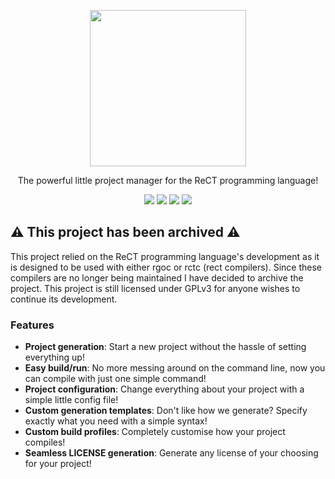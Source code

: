 <p align="center">
  <img align="center" src="https://media.tenor.com/AQz3_zaiD14AAAAC/hysterical-laughter.gif" width=250 height=250 />
</p>
<p align="center">The powerful little project manager for the ReCT programming language!</p>

<p align="center">
<a href="./LICENSE.md"><img src="https://img.shields.io/badge/license-GPL-GREEN.svg"></a>
<a href="https://github.com/hrszpuk"><img src="https://img.shields.io/github/followers/hrszpuk?style=social"></a>
<a href="https://twitter.com/hrszpuk"><img src="https://img.shields.io/twitter/follow/hrszpuk?style=social"></a>
<a href="https://github.com/hrszpuk/rectx/issues"><img src="https://img.shields.io/github/issues/hrszpuk/rectx"></a>
</p>

<p align="center">

</p>

## :warning: This project has been archived :warning:
This project relied on the ReCT programming language's development as it is designed to be used with either rgoc or rctc (rect compilers).
Since these compilers are no longer being maintained I have decided to archive the project.
This project is still licensed under GPLv3 for anyone wishes to continue its development.

### Features
- **Project generation**: Start a new project without the hassle of setting everything up!
- **Easy build/run**: No more messing around on the command line, now you can compile with just one simple command!
- **Project configuration**: Change everything about your project with a simple little config file!
- **Custom generation templates**: Don't like how we generate? Specify exactly what you need with a simple syntax!
- **Custom build profiles**: Completely customise how your project compiles!
- **Seamless LICENSE generation**: Generate any license of your choosing for your project!

